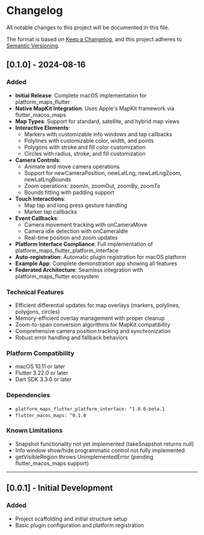 # Changelog

All notable changes to this project will be documented in this file.

The format is based on [Keep a Changelog](https://keepachangelog.com/en/1.0.0/),
and this project adheres to [Semantic Versioning](https://semver.org/spec/v2.0.0.html).

## [0.1.0] - 2024-08-16

### Added
- **Initial Release**: Complete macOS implementation for platform_maps_flutter
- **Native MapKit Integration**: Uses Apple's MapKit framework via flutter_macos_maps
- **Map Types**: Support for standard, satellite, and hybrid map views
- **Interactive Elements**:
  - Markers with customizable info windows and tap callbacks
  - Polylines with customizable color, width, and points
  - Polygons with stroke and fill color customization
  - Circles with radius, stroke, and fill customization
- **Camera Controls**: 
  - Animate and move camera operations
  - Support for newCameraPosition, newLatLng, newLatLngZoom, newLatLngBounds
  - Zoom operations: zoomIn, zoomOut, zoomBy, zoomTo
  - Bounds fitting with padding support
- **Touch Interactions**: 
  - Map tap and long press gesture handling
  - Marker tap callbacks
- **Event Callbacks**:
  - Camera movement tracking with onCameraMove
  - Camera idle detection with onCameraIdle
  - Real-time position and zoom updates
- **Platform Interface Compliance**: Full implementation of platform_maps_flutter_platform_interface
- **Auto-registration**: Automatic plugin registration for macOS platform
- **Example App**: Complete demonstration app showing all features
- **Federated Architecture**: Seamless integration with platform_maps_flutter ecosystem

### Technical Features
- Efficient differential updates for map overlays (markers, polylines, polygons, circles)
- Memory-efficient overlay management with proper cleanup
- Zoom-to-span conversion algorithms for MapKit compatibility
- Comprehensive camera position tracking and synchronization
- Robust error handling and fallback behaviors

### Platform Compatibility
- macOS 10.11 or later
- Flutter 3.22.0 or later  
- Dart SDK 3.3.0 or later

### Dependencies
- `platform_maps_flutter_platform_interface: ^1.0.0-beta.1`
- `flutter_macos_maps: ^0.1.0`

### Known Limitations
- Snapshot functionality not yet implemented (takeSnapshot returns null)
- Info window show/hide programmatic control not fully implemented
- getVisibleRegion throws UnimplementedError (pending flutter_macos_maps support)

---

## [0.0.1] - Initial Development

### Added
- Project scaffolding and initial structure setup
- Basic plugin configuration and platform registration
